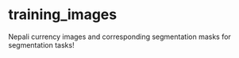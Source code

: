 # training_images

Nepali currency images and corresponding segmentation masks for segmentation tasks! 
